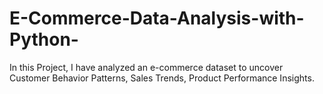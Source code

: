 # E-Commerce-Data-Analysis-with-Python-
In this Project, I have analyzed an e-commerce dataset to uncover Customer Behavior Patterns, Sales Trends, Product Performance Insights.

